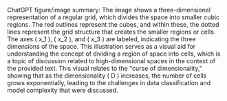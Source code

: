 ChatGPT figure/image summary: The image shows a three-dimensional representation of a regular grid, which divides the space into smaller cubic regions. The red outlines represent the cubes, and within these, the dotted lines represent the grid structure that creates the smaller regions or cells. The axes \( x_1 \), \( x_2 \), and \( x_3 \) are labeled, indicating the three dimensions of the space. This illustration serves as a visual aid for understanding the concept of dividing a region of space into cells, which is a topic of discussion related to high-dimensional spaces in the context of the provided text. This visual relates to the "curse of dimensionality," showing that as the dimensionality \( D \) increases, the number of cells grows exponentially, leading to the challenges in data classification and model complexity that were discussed.